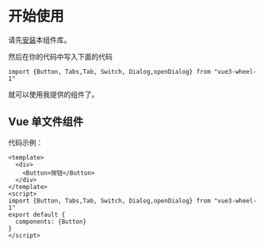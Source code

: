 # 开始使用
请先[安装](#/doc/install)本组件库。

然后在你的代码中写入下面的代码

```
import {Button, Tabs,Tab, Switch, Dialog,openDialog} from "vue3-wheel-1"
```

就可以使用我提供的组件了。

## Vue 单文件组件

代码示例：

```
<template>
  <div>
    <Button>按钮</Button>
  </div>
</template>
<script>
import {Button, Tabs,Tab, Switch, Dialog,openDialog} from "vue3-wheel-1"
export default {
  components: {Button}
}
</script>
```